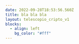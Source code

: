 ```yaml
---
date: 2022-09-28T18:53:56.560Z
title: bla bla bla
layout: telescopio_cripto_v1
blocks:
  - align: left
    bg_color: "#fff"
---
```

